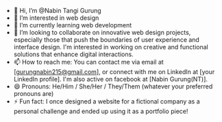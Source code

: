- 👋 Hi, I’m @Nabin Tangi Gurung
- 👀 I’m interested in web design
- 🌱 I’m currently learning web development
- 💞️ I’m looking to collaborate on innovative web design projects, especially those that push the boundaries of user experience and interface design. I'm interested in working on creative and functional solutions that enhance digital interactions.
- 📫 How to reach me: You can contact me via email at [gurungnabin215@gmail.com], or connect with me on LinkedIn at [your LinkedIn profile]. I'm also active on facebook at [Nabin Gurung(NT)].
- 😄 Pronouns: He/Him / She/Her / They/Them (whatever your preferred pronouns are)
- ⚡ Fun fact: I once designed a website for a fictional company as a personal challenge and ended up using it as a portfolio piece!

<!---
NTGurung/NTGurung is a ✨ special ✨ repository because its `README.md` (this file) appears on your GitHub profile.
You can click the Preview link to take a look at your changes.
--->
